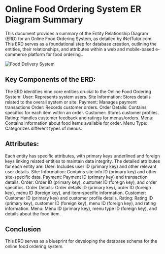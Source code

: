 # Online Food Ordering System ER Diagram Summary

This document provides a summary of the Entity Relationship Diagram (ERD) for an Online Food Ordering System, as detailed by iNetTutor.com. This ERD serves as a foundational step for database creation, outlining the entities, their relationships, and attributes within a web and mobile-based e-commerce platform for food ordering..

![Food Delivery System](https://github.com/Nikhil-Jagtap619/ERD-Food-Delivery-System/blob/main/fms.gif.gif)

## Key Components of the ERD:

The ERD identifies nine core entities crucial to the Online Food Ordering System:
User: Represents system users.
Site Information: Stores details related to the overall system or site.
Payment: Manages payment transactions
Order: Records customer orders.
Order Details: Contains specifics for each item within an order.
Customer: Stores customer profiles.
Rating: Handles customer feedback and ratings for menus/orders.
Menu: Contains information about food items available for order.
Menu Type: Categorizes different types of menus.

## Attributes:

Each entity has specific attributes, with primary keys underlined and foreign keys linking related entities to maintain data integrity. The detailed attributes for each entity are:
User: Includes user ID (primary key) and other relevant user details.
Site: Information: Contains site info ID (primary key) and other site-specific data.
Payment: Payment ID (primary key) and transaction details.
Order: Order ID (primary key), customer ID (foreign key), and order specifics.
Order Details: Order details ID (primary key), order ID (foreign key), menu ID (foreign key), and item-specific information.
Customer: Customer ID (primary key) and customer profile details.
Rating: Rating ID (primary key), customer ID (foreign key), menu ID (foreign key), and rating information.
Menu: Menu ID (primary key), menu type ID (foreign key), and details about the food item.

## Conclusion
This ERD serves as a blueprint for developing the database schema for the online food ordering system.

